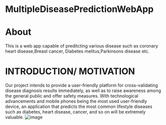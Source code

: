 # MultipleDiseasePredictionWebApp

# About
This is a web app capable of preditcting various disease such as coronary heart disease,Breast cancer, Diabetes melitus,Parkinsons disease etc.

# INTRODUCTION/ MOTIVATION
Our project intends to provide a user-friendly platform for cross-validating disease diagnosis results immediately, as well as to raise awareness among the general public and offer safety measures. With technological advancements and mobile phones being the most used user-friendly device, an application that predicts the most common lifestyle diseases such as diabetes, heart disease, cancer, and so on will be extremely valuable.
![image](https://user-images.githubusercontent.com/91358027/200597095-0466ee09-87db-40b9-b79d-4cd89b2e3b5b.png)
